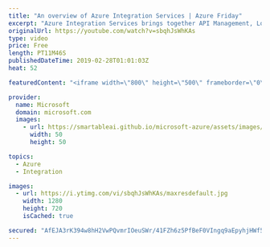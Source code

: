 ```yaml
---
title: "An overview of Azure Integration Services | Azure Friday"
excerpt: "Azure Integration Services brings together API Management, Logic Apps, Service Bus, and Event Grid as a reliable, scalable platform for integrating on-premises and cloud-based applications, data, and processes across your enterprise. [04:41] Demo Start   Azure Integration Services overview https://aka.ms/azfr/527/01"
originalUrl: https://youtube.com/watch?v=sbqhJsWhKAs
type: video
price: Free
length: PT11M46S
publishedDateTime: 2019-02-28T01:01:03Z
heat: 52

featuredContent: "<iframe width=\"800\" height=\"500\" frameborder=\"0\" src=\"https://www.youtube.com/embed/sbqhJsWhKAs\" allow=\"accelerometer; autoplay; encrypted-media; gyroscope; picture-in-picture\" allowfullscreen></iframe>"

provider:
  name: Microsoft
  domain: microsoft.com
  images:
    - url: https://smartableai.github.io/microsoft-azure/assets/images/organizations/microsoft.com-50x50.jpg
      width: 50
      height: 50

topics:
  - Azure
  - Integration

images:
  - url: https://i.ytimg.com/vi/sbqhJsWhKAs/maxresdefault.jpg
    width: 1280
    height: 720
    isCached: true

secured: "AfEJA3rK394w8hH2VwPQvmrIOeuSWr/41FZh6z5PfBeF0VIngq9aEpyhjHWf56QnL2njLXv/LkDJEox/DsllmiCSr+xh5DUnDj4i5VKrebf+RXmhqio+uT2gdTeS/wcHLN4ujlN63UUGishUEtm8c2uBDBJ5Wy2ImppHWF+OMy6NKOObNBuwRv6ZxYsmW60b7DE75a6k7l754ll6QBhHvhXMmKFQKkla6qPZh9WZzi0YKZrh/KtZdK4Fqr+YwFohluXeVPvmP/rAuK9XMzTae5ZSXt8Zsrt4Ht9xVUYVVxMLgRjFUhf0VQhc/7marFuaXN+Oj+9oZ6flhhq55ApFcyXaHE6OwYte9MjHbYaub85UGQgHTIXF++68kpi8WfHYHqn6hrT67P3XJBUfBEtkJKrhBWDWNKZ5G2J0YHPxCDg=;PT2M+2kJ19hypH6EE9NWLw=="
---
```


